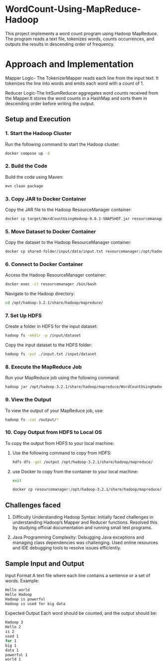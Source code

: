 
# WordCount-Using-MapReduce-Hadoop

This project implements a word count program using Hadoop MapReduce. The program reads a text file, tokenizes words, counts occurrences, and outputs the results in descending order of frequency.

# Approach and Implementation

Mapper Logic- The TokenizerMapper reads each line from the input text. It tokenizes the line into words and emits each word with a count of 1.

Reducer Logic-The IntSumReducer aggregates word counts received from the Mapper.It stores the word counts in a HashMap and sorts them in descending order before writing the output.

## Setup and Execution

### 1. **Start the Hadoop Cluster**

Run the following command to start the Hadoop cluster:

```bash
docker compose up -d
```

### 2. **Build the Code**

Build the code using Maven:

```bash
mvn clean package
```

### 3. **Copy JAR to Docker Container**

Copy the JAR file to the Hadoop ResourceManager container:

```bash
docker cp target/WordCountUsingHadoop-0.0.1-SNAPSHOT.jar resourcemanager:/opt/hadoop-3.2.1/share/hadoop/mapreduce/
```

### 5. **Move Dataset to Docker Container**

Copy the dataset to the Hadoop ResourceManager container:

```bash
docker cp shared-folder/input/data/input.txt resourcemanager:/opt/hadoop-3.2.1/share/hadoop/mapreduce/
```

### 6. **Connect to Docker Container**

Access the Hadoop ResourceManager container:

```bash
docker exec -it resourcemanager /bin/bash
```

Navigate to the Hadoop directory:

```bash
cd /opt/hadoop-3.2.1/share/hadoop/mapreduce/
```

### 7. **Set Up HDFS**

Create a folder in HDFS for the input dataset:

```bash
hadoop fs -mkdir -p /input/dataset
```

Copy the input dataset to the HDFS folder:

```bash
hadoop fs -put ./input.txt /input/dataset
```

### 8. **Execute the MapReduce Job**

Run your MapReduce job using the following command:

```bash
hadoop jar /opt/hadoop-3.2.1/share/hadoop/mapreduce/WordCountUsingHadoop-0.0.1-SNAPSHOT.jar com.example.controller.Controller /input/dataset/input.txt /output
```

### 9. **View the Output**

To view the output of your MapReduce job, use:

```bash
hadoop fs -cat /output/*
```

### 10. **Copy Output from HDFS to Local OS**

To copy the output from HDFS to your local machine:

1. Use the following command to copy from HDFS:
    ```bash
    hdfs dfs -get /output /opt/hadoop-3.2.1/share/hadoop/mapreduce/
    ```

2. use Docker to copy from the container to your local machine:
   ```bash
   exit 
   ```
    ```bash
    docker cp resourcemanager:/opt/hadoop-3.2.1/share/hadoop/mapreduce/output/ shared-folder/output/
    ```
## Challenges faced
1. Difficulty Understanding Hadoop Syntax: Initially faced challenges in understanding Hadoop’s Mapper and Reducer functions. Resolved this by studying official documentation and running small test programs.

2. Java Programming Complexity: Debugging Java exceptions and managing class dependencies was challenging. Used online resources and IDE debugging tools to resolve issues efficiently.


## Sample Input and Output
Input Format
A text file where each line contains a sentence or a set of words. Example:
```bash
Hello world
Hello Hadoop
Hadoop is powerful
Hadoop is used for big data
```

Expected Output
Each word should be counted, and the output should be:
```bash
Hadoop 3
Hello 2
is 2
used 1
for 1
big 1
data 1
powerful 1
world 1
```